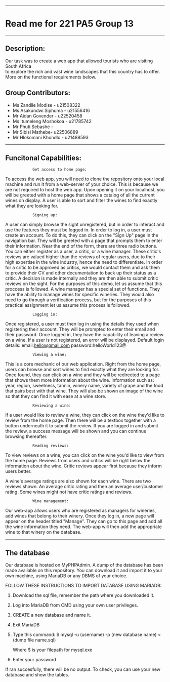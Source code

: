 ******************************************************************
# Read me for 221 PA5 Group 13
******************************************************************
## Description:
Our task was to create a web app that allowed tourists who are visiting South Africa\
to explore the rich and vast wine landscapes that this country has to offer.\
More on the functional requirements below.

## Group Contributors:
- Ms Zandile Modise - u21508322
- Ms Asakundwi Siphuma - u21556416
- Mr Aidan Govender - u22520458
- Ms Itumeleng Moshokoa - u21785742
- Mr Phuti Sebashe - 
- Mr Sibisi Mathebe- u22506889
- Mr Hlokomani Khondlo - u21488593

*****************************************************************
## Funcitonal Capabilities:
                Get access to home page:
                
To access the web app, you will need to clone the repository onto your
local machine and run it from a web-server of your choice. This is because
we are not required to host the web app.
Upon opening it on your localhost, you will be greeted with a home page that
shows a catalog of all the current wines on display. A user is able to sort
and filter the wines to find exactly what they are looking for.

                Signing up:

A user can simply browse the sight unregistered, but in order to interact and
use the features they must be logged in. In order to log in, a user must create an
account. To do this, they can click on the "Sign Up" page in the navigation bar.
They will  be greeted with a page that prompts them to enter their information.
Near the end of the form, there are three radio buttons. You can either register as a user,
a critic, or a wine manager.
These critic's reviews are valued higher than the reviews of regular users, due to
their high expertise in the wine industry, hence the need to differentiate.
In order for a critic to be approved as critics, we would contact them and ask them to
provide their CV and other documentation to back up their status as a critic. A decision
is made internally and they are then able to submit critic reviews on the sight.
For the purposes of this demo, let us assume that this proccess is followed.
A wine manager has a special set of functions. They have the ability to manage wines
for specific wineries. They would also need to go through a verification process, but
for the purposes of this practical assignment let us assume this process is followed.

                Logging in:
                        
Once registered, a user must then log in using the details they used when registering their account.
They will be prompted to enter their email and their password. Once logged in, they have the
capability of leaving a review on a wine.
If a user is not registered, an error will be displayed.
Default login details: email:hello@gmail.com
                       password:helloWorld123@


                Viewing a wine;
                
This is a core mechanic of our web application. Right from the home page, users can browse and sort wines
to find exactly what they are looking for. Once found, they can click on a wine and they will be redirected to
a page that shows them more information about the wine. Information such as: year, region, sweetness, tannin,
winery name, variety of grape and the food that pairs best with that wine. They will also be shown an image
of the wine so that they can find it with ease at a wine store.


                Reviewing a wine:
                        
If a user would like to review a wine, they can click on the wine they'd like to review from the
home page. Then there will be a textbox together with a button underneath it to submit the review.
If you are logged in and submit the review, a success message will be shown and you can 
continue browsing thereafter.

                Reading reviews:
To view reviews on a wine, you can click on the wine you'd like to view from the home page. Reviews from users and critics
will be right below the information about the wine. Critic reviews appear first because they inform users
better. 

A wine's average ratings are also shown for each wine. There are two reviews shown. An average
critic rating and then an average user/customer rating. Some wines might not have critic ratings and reviews.

                Wine management:
Our web-app allows users who are registered as managers for wineries, add wines that belong to their
winery. Once they log in, a new page will appear on the header titled "Manage". They can go to this page
and add all the wine information they need. The web-app will then add the appropriate wine to that
winery on the database.
*****************************************************************
## The database

Our database is hosted on MyPHPAdmin. A dump of the database has been made available on this repository.
You can download it and import it to your own machine, using MariaDB or any DBMS of your choice.

FOLLOW THESE INSTRUCTIONS TO IMPORT DATABASE USING MARIADB:

1. Download the sql file, remember the path where you downloaded it.

2. Log into MariaDB from CMD using your own user privileges.

3. CREATE a new database and name it.

3. Exit MariaDB

4. Type this command: 
	$ mysql -u (username) -p (new database name) < (dump file name.sql)

	Where $ is your filepath for mysql.exe
5. Enter your password

If ran succesfully, there will be no output. To check, you can use your new database and show the tables.
